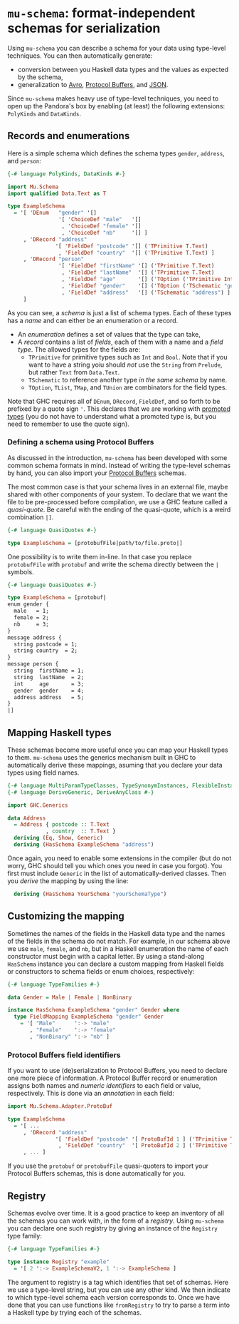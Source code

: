 # `mu-schema`: format-independent schemas for serialization

Using `mu-schema` you can describe a schema for your data using type-level techniques. You can then automatically generate:

* conversion between you Haskell data types and the values as expected by the schema,
* generalization to [Avro](https://avro.apache.org/), [Protocol Buffers](https://developers.google.com/protocol-buffers/), and [JSON](https://www.json.org/).

Since `mu-schema` makes heavy use of type-level techniques, you need to open up the Pandora's box by enabling (at least) the following extensions: `PolyKinds` and `DataKinds`.

## Records and enumerations

Here is a simple schema which defines the schema types `gender`, `address`, and `person`:

```haskell
{-# language PolyKinds, DataKinds #-}

import Mu.Schema
import qualified Data.Text as T

type ExampleSchema
  = '[ 'DEnum   "gender" '[]
                '[ 'ChoiceDef "male"   '[]
                 , 'ChoiceDef "female" '[]
                 , 'ChoiceDef "nb"     '[] ]
     , 'DRecord "address"
               '[ 'FieldDef "postcode" '[] ('TPrimitive T.Text)
                , 'FieldDef "country"  '[] ('TPrimitive T.Text) ]
     , 'DRecord "person"
                '[ 'FieldDef "firstName" '[] ('TPrimitive T.Text)
                 , 'FieldDef "lastName"  '[] ('TPrimitive T.Text)
                 , 'FieldDef "age"       '[] ('TOption ('TPrimitive Int))
                 , 'FieldDef "gender"    '[] ('TOption ('TSchematic "gender"))
                 , 'FieldDef "address"   '[] ('TSchematic "address") ]
     ]
```

As you can see, a *schema* is just a list of schema types. Each of these types has a *name* and can either be an enumeration or a record.

* An *enumeration* defines a set of values that the type can take,
* A *record* contains a list of *fields*, each of them with a name and a *field type*. The allowed types for the fields are:
  * `TPrimitive` for primitive types such as `Int` and `Bool`. Note that if you want to have a string yoiu should *not* use the `String` from `Prelude`, but rather `Text` from `Data.Text`.
  * `TSchematic` to reference another type *in the same schema* by name.
  * `TOption`, `TList`, `TMap`, and `TUnion` are combinators for the field types.

Note that GHC requires all of `DEnum`, `DRecord`, `FieldDef`, and so forth to be prefixed by a quote sign `'`. This declares that we are working with [promoted types](https://downloads.haskell.org/~ghc/latest/docs/html/users_guide/glasgow_exts.html#datatype-promotion) (you do not have to understand what a promoted type is, but you need to remember to use the quote sign).

### Defining a schema using Protocol Buffers

As discussed in the introduction, `mu-schema` has been developed with some common schema formats in mind. Instead of writing the type-level schemas by hand, you can also import your [Protocol Buffers](https://developers.google.com/protocol-buffers/) schemas.

The most common case is that your schema lives in an external file, maybe shared with other components of your system. To declare that we want the file to be pre-processed before compilation, we use a GHC feature called a *quasi-quote*. Be careful with the ending of the quasi-quote, which is a weird combination `|]`.

```haskell
{-# language QuasiQuotes #-}

type ExampleSchema = [protobufFile|path/to/file.proto|]
```

One possibility is to write them in-line. In that case you replace `protobufFile` with `protobuf` and write the schema directly between the `|` symbols.

```haskell
{-# language QuasiQuotes #-}

type ExampleSchema = [protobuf|
enum gender {
  male   = 1;
  female = 2;
  nb     = 3;
}
message address {
  string postcode = 1;
  string country  = 2;
}
message person {
  string  firstName = 1;
  string  lastName  = 2;
  int     age       = 3;
  gender  gender    = 4;
  address address   = 5;
}
|]
```

## Mapping Haskell types

These schemas become more useful once you can map your Haskell types to them. `mu-schema` uses the generics mechanism built in GHC to automatically derive these mappings, asuming that you declare your data types using field names.

```haskell
{-# language MultiParamTypeClasses, TypeSynonymInstances, FlexibleInstances #-}
{-# language DeriveGeneric, DeriveAnyClass #-}

import GHC.Generics

data Address
  = Address { postcode :: T.Text
            , country  :: T.Text }
  deriving (Eq, Show, Generic)
  deriving (HasSchema ExampleSchema "address")
```

Once again, you need to enable some extensions in the compiler (but do not worry, GHC should tell you which ones you need in case you forgot). You first must include `Generic` in the list of automatically-derived classes. Then you *derive* the mapping by using the line:

```haskell
  deriving (HasSchema YourSchema "yourSchemaType")
```

## Customizing the mapping

Sometimes the names of the fields in the Haskell data type and the names of the fields in the schema do not match. For example, in our schema above we use `male`, `female`, and `nb`, but in a Haskell enumeration the name of each constructor must begin with a capital letter. By using a stand-along `HasSchema` instance you can declare a custom mapping from Haskell fields or constructors to schema fields or enum choices, respectively:

```haskell
{-# language TypeFamilies #-}

data Gender = Male | Female | NonBinary

instance HasSchema ExampleSchema "gender" Gender where
  type FieldMapping ExampleSchema "gender" Gender
    = '[ "Male"      ':-> "male"
       , "Female"    ':-> "female"
       , "NonBinary" ':-> "nb" ]
```

### Protocol Buffers field identifiers

If you want to use (de)serialization to Protocol Buffers, you need to declare one more piece of information. A Protocol Buffer record or enumeration assigns both names and *numeric identifiers* to each field or value, respectively. This is done via an *annotation* in each field:

```haskell
import Mu.Schema.Adapter.ProtoBuf

type ExampleSchema
  = '[ ...
     , 'DRecord "address"
               '[ 'FieldDef "postcode" '[ ProtoBufId 1 ] ('TPrimitive T.Text)
                , 'FieldDef "country"  '[ ProtoBufId 2 ] ('TPrimitive T.Text) ]
     , ... ]
```

If you use the `protobuf` or `protobufFile` quasi-quoters to import your Protocol Buffers schemas, this is done automatically for you.

## Registry

Schemas evolve over time. It is a good practice to keep an inventory of all the schemas you can work with, in the form of a *registry*. Using `mu-schema` you can declare one such registry by giving an instance of the `Registry` type family:

```haskell
{-# language TypeFamilies #-}

type instance Registry "example"
  = '[ 2 ':-> ExampleSchemaV2, 1 ':-> ExampleSchema ]
```

The argument to registry is a tag which identifies that set of schemas. Here we use a type-level string, but you can use any other kind. We then indicate to which type-level schema each version corresponds to. Once we have done that you can use functions like `fromRegistry` to try to parse a term into a Haskell type by trying each of the schemas.